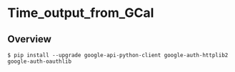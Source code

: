 # Time_output_from_GCal

## Overview

```
$ pip install --upgrade google-api-python-client google-auth-httplib2 google-auth-oauthlib
```